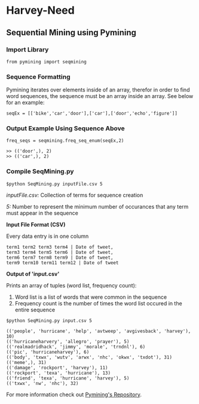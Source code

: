 # Harvey-Need

## Sequential Mining using Pymining

### Import Library

`from pymining import seqmining`

### Sequence Formatting

Pymining iterates over elements inside of an array, therefor in order to find word sequences, the sequence must be an array inside an array. See below for an example:

`seqEx = [['bike','car','door'],['car'],['door','echo','figure']]`

### Output Example Using Sequence Above

```
freq_seqs = seqmining.freq_seq_enum(seqEx,2)

>> (('door',), 2)
>> (('car',), 2)
```

### Compile SeqMining.py

`$python SeqMining.py inputFile.csv 5`

*inputFile.csv:* Collection of terms for sequence creation

*5:* Number to represent the minimum number of occurances that any term must appear in the sequence

**Input File Format (CSV)**

Every data entry is in one column

```
term1 term2 term3 term4 | Date of tweet,
term3 term4 term5 term6 | Date of tweet,
term6 term7 term8 term9 | Date of tweet,
term9 term10 term11 term12 | Date of tweet
```

**Output of 'input.csv'**

Prints an array of tuples (word list, frequency count):
1. Word list is a list of words that were common in the sequence
2. Frequency count is the number of times the word list occured in the entire sequence

```
$python SeqMining.py input.csv 5

(('people', 'hurricane', 'help', 'avtweep', 'avgivesback', 'harvey'), 10)
(('hurricaneharvery', 'allegro', 'prayer'), 5)
(('realmadridhack', 'jimmy', 'morale', 'trndnl'), 6)
(('pic', 'hurricaneharvey'), 6)
(('body', 'txwx', 'wutv', 'arwx', 'nhc', 'okwx', 'txdot'), 31)
(('meme',), 31)
(('damage', 'rockport', 'harvey'), 11)
(('rockport', 'texa', 'hurricane'), 13)
(('friend', 'texa', 'hurricane', 'harvey'), 5)
(('txwx', 'nw', 'nhc'), 32)
```




For more information check out [Pymining's Repository](https://github.com/bartdag/pymining).
